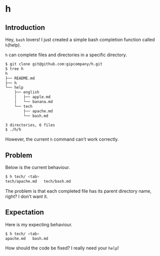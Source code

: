 # h

## Introduction

Hey, `bash` lovers! I just created a simple bash completion function called `h`(help).

`h` can complete files and directories in a specific directory.

```bash
$ git clone git@github.com:gipcompany/h.git
$ tree h
h
├── README.md
├── h
└── help
    ├── english
    │   ├── apple.md
    │   └── banana.md
    └── tech
        ├── apache.md
        └── bash.md

3 directories, 6 files
$ ./h/h
```

However, the current `h` command can't work correctly.

## Problem

Below is the current behaviour.

```bash
$ h tech/ <tab>
tech/apache.md   tech/bash.md
```

The problem is that each completed file has its parent directory name, right? I don't want it.

## Expectation

Here is my expecting behaviour.

```bash
$ h tech/ <tab>
apache.md   bash.md
```

How should the code be fixed? I really need your `help`!
